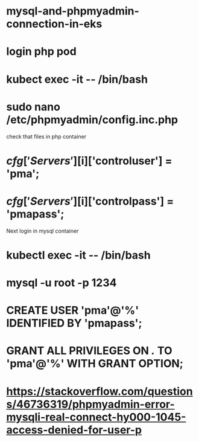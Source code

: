 # mysql-and-phpmyadmin-connection-in-eks
# login php pod 
# kubect exec -it <pod-name> -- /bin/bash
# sudo nano /etc/phpmyadmin/config.inc.php
  check that files in php container
# $cfg['Servers'][$i]['controluser'] = 'pma'; 
# $cfg['Servers'][$i]['controlpass'] = 'pmapass';
  Next login in mysql container
# kubectl exec -it <sql-name> -- /bin/bash
# mysql -u root -p 1234
# CREATE USER 'pma'@'%' IDENTIFIED BY 'pmapass';
# GRANT ALL PRIVILEGES ON *.* TO 'pma'@'%' WITH GRANT OPTION;
# https://stackoverflow.com/questions/46736319/phpmyadmin-error-mysqli-real-connect-hy000-1045-access-denied-for-user-p
